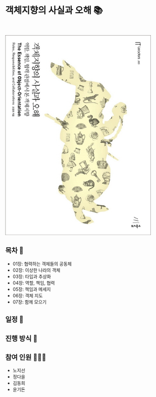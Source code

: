 # 객체지향의 사실과 오해 📚

<br>

![book_image](./img/book-image.jpg)


## 목차 📄

* 01장: 협력하는 객체들의 공동체
* 02장: 이상한 나라의 객체
* 03장: 타입과 추상화
* 04장: 역할, 책임, 협력
* 05장: 책임과 메세지
* 06장: 객체 지도
* 07장: 함께 모으기

## 일정 📆

## 진행 방식 🎇

## 참여 인원 🧑‍🤝‍🧑

* 노지선
* 정다을
* 김동희
* 윤기돈


